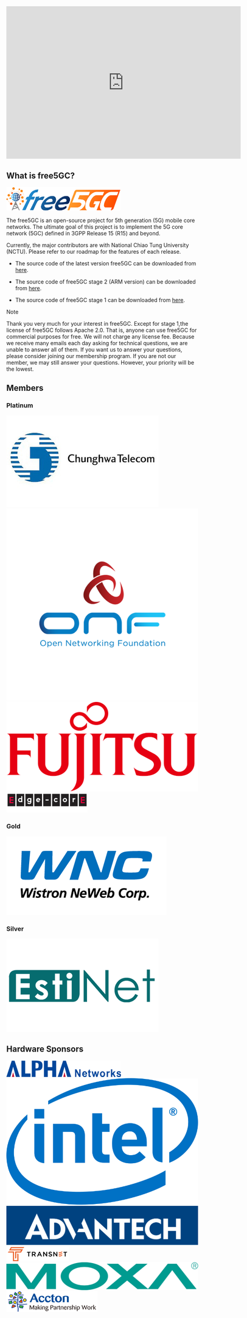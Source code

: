 <iframe width="616" height="400" src="https://www.youtube.com/embed/SFO2z5-4zxs?list=PLeDUIabcS2_p4fjApgJHNiVpfYSzz1oJi" title="free5GC Demonstration with 5G SA gNB and UE" frameborder="0" allow="accelerometer; autoplay; clipboard-write; encrypted-media; gyroscope; picture-in-picture; web-share" allowfullscreen></iframe>

## What is free5GC?
<img width="300" src="./assets/logo.png"/>

The free5GC is an open-source project for 5th generation (5G) mobile core networks. The ultimate goal of this project is to implement the 5G core network (5GC) defined in 3GPP Release 15 (R15) and beyond.

Currently, the major contributors are with National Chiao Tung University (NCTU). Please refer to our roadmap for the features of each release.

- The source code of the latest version free5GC can be downloaded from [here](https://github.com/free5gc/free5gc).

- The source code of free5GC stage 2 (ARM version) can be downloaded from [here](https://github.com/free5gc/free5GC-ARM).

- The source code of free5GC stage 1 can be downloaded from [here](https://bitbucket.org/nctu_5g/free5gc-stage-1/src/master/).


> [!NOTE] 
> Thank you very much for your interest in free5GC. Except for stage 1,the license of free5GC follows Apache 2.0. That is, anyone can use free5GC for commercial purposes for free. 
> We will not charge any license fee. Because we receive many emails each day asking for technical questions, we are unable to answer all of them.
> If you want us to answer your questions, please consider joining our membership program. 
> If you are not our member, we may still answer your questions. However, your priority will be the lowest.

## Members

### Platinum
<div class="info-block">
<img class="info-block-img" src="./assets/members/cht.jpeg"/>
<img class="info-block-img" src="./assets/members/onf.png"/>
<img class="info-block-img" src="./assets/members/fujitsu.png"/>
<img class="info-block-img" src="./assets/members/edge-core.png"/>
</div>

### Gold
<div class="info-block">
<img class="info-block-img" src="./assets/members/wnc.png"/>
</div>

### Silver
<div class="info-block">
<img class="info-block-img" src="./assets/members/estinet.png"/>
</div>

## Hardware Sponsors
<div class="info-block">
<img class="info-block-img" src="./assets/members/alpha.png"/>
<img class="info-block-img" src="./assets/members/Intel.png"/>
<img class="info-block-img" src="./assets/members/Advantech.png"/>
<img class="info-block-img" src="./assets/members/Transnet.png"/>
<img class="info-block-img" src="./assets/members/Moxa.png"/>
<img class="info-block-img" src="./assets/members/Accton.png"/>
</div>